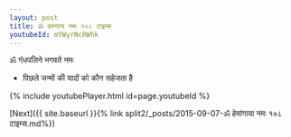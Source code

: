 ```yaml
---
layout: post
title: ॐ वरुणाय नमः १०८ टाइम्स
youtubeId: mYWyrNcRWhk
---
```

 
 
 ॐ गंधपलिने भगवते नमः  
 
 -  पिछले जन्मों की यादों को कौन सहेजता है 
 
  
 
  
 
 
 
 
 
 


{% include youtubePlayer.html id=page.youtubeId %}
 
[Next]({{ site.baseurl }}{% link  split2/_posts/2015-09-07-ॐ हेमांगाया नमः १०८ टाइम्स.md%})
 
